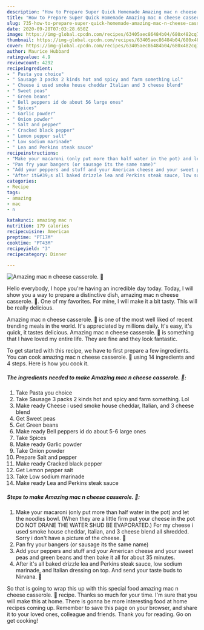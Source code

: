```yaml
---
description: "How to Prepare Super Quick Homemade Amazing mac n cheese casserole. 🙂"
title: "How to Prepare Super Quick Homemade Amazing mac n cheese casserole. 🙂"
slug: 735-how-to-prepare-super-quick-homemade-amazing-mac-n-cheese-casserole
date: 2020-09-28T07:03:28.650Z
image: https://img-global.cpcdn.com/recipes/63405aec86484b04/680x482cq70/amazing-mac-n-cheese-casserole-🙂-recipe-main-photo.jpg
thumbnail: https://img-global.cpcdn.com/recipes/63405aec86484b04/680x482cq70/amazing-mac-n-cheese-casserole-🙂-recipe-main-photo.jpg
cover: https://img-global.cpcdn.com/recipes/63405aec86484b04/680x482cq70/amazing-mac-n-cheese-casserole-🙂-recipe-main-photo.jpg
author: Maurice Hubbard
ratingvalue: 4.9
reviewcount: 4292
recipeingredient:
- " Pasta you choice"
- " Sausage 3 packs 2 kinds hot and spicy and farm something Lol"
- " Cheese i used smoke house cheddar Italian and 3 cheese blend"
- " Sweet peas"
- " Green beans"
- " Bell peppers id do about 56 large ones"
- " Spices"
- " Garlic powder"
- " Onion powder"
- " Salt and pepper"
- " Cracked black pepper"
- " Lemon pepper salt"
- " Low sodium marinade"
- " Lea and Perkins steak sauce"
recipeinstructions:
- "Make your macaroni (only put more than half water in the pot) and let the noodles bowl. (When they are a little firm put your cheese in the pot DO NOT DRANE THE WATER SHUD BE EVAPORATED.) For my cheese i used smoke house cheddar, Italian, and 3 cheese blend all shredded. Sorry i don&#39;t have a picture of the cheese. 🙂"
- "Pan fry your bangers (or sausage its the same name)"
- "Add your peppers and stuff and your American cheese and your sweet peas and green beans and then bake it all for about 35 minutes."
- "After it&#39;s all baked drizzle lea and Perkins steak sauce, low sodium marinade, and Italian dressing on top. And send your taste buds to Nirvana. 🙂"
categories:
- Recipe
tags:
- amazing
- mac
- n

katakunci: amazing mac n 
nutrition: 179 calories
recipecuisine: American
preptime: "PT17M"
cooktime: "PT43M"
recipeyield: "3"
recipecategory: Dinner

---
```



![Amazing mac n cheese casserole. 🙂](https://img-global.cpcdn.com/recipes/63405aec86484b04/680x482cq70/amazing-mac-n-cheese-casserole-🙂-recipe-main-photo.jpg)

Hello everybody, I hope you're having an incredible day today. Today, I will show you a way to prepare a distinctive dish, amazing mac n cheese casserole. 🙂. One of my favorites. For mine, I will make it a bit tasty. This will be really delicious.



Amazing mac n cheese casserole. 🙂 is one of the most well liked of recent trending meals in the world. It's appreciated by millions daily. It's easy, it's quick, it tastes delicious. Amazing mac n cheese casserole. 🙂 is something that I have loved my entire life. They are fine and they look fantastic.


To get started with this recipe, we have to first prepare a few ingredients. You can cook amazing mac n cheese casserole. 🙂 using 14 ingredients and 4 steps. Here is how you cook it.

<!--inarticleads1-->

##### The ingredients needed to make Amazing mac n cheese casserole. 🙂:

1. Take  Pasta you choice
1. Take  Sausage 3 packs 2 kinds hot and spicy and farm something. Lol
1. Make ready  Cheese i used smoke house cheddar, Italian, and 3 cheese blend
1. Get  Sweet peas
1. Get  Green beans
1. Make ready  Bell peppers id do about 5-6 large ones
1. Take  Spices
1. Make ready  Garlic powder
1. Take  Onion powder
1. Prepare  Salt and pepper
1. Make ready  Cracked black pepper
1. Get  Lemon pepper salt
1. Take  Low sodium marinade
1. Make ready  Lea and Perkins steak sauce




<!--inarticleads2-->

##### Steps to make Amazing mac n cheese casserole. 🙂:

1. Make your macaroni (only put more than half water in the pot) and let the noodles bowl. (When they are a little firm put your cheese in the pot DO NOT DRANE THE WATER SHUD BE EVAPORATED.) For my cheese i used smoke house cheddar, Italian, and 3 cheese blend all shredded. Sorry i don&#39;t have a picture of the cheese. 🙂
1. Pan fry your bangers (or sausage its the same name)
1. Add your peppers and stuff and your American cheese and your sweet peas and green beans and then bake it all for about 35 minutes.
1. After it&#39;s all baked drizzle lea and Perkins steak sauce, low sodium marinade, and Italian dressing on top. And send your taste buds to Nirvana. 🙂




So that is going to wrap this up with this special food amazing mac n cheese casserole. 🙂 recipe. Thanks so much for your time. I'm sure that you will make this at home. There is gonna be more interesting food at home recipes coming up. Remember to save this page on your browser, and share it to your loved ones, colleague and friends. Thank you for reading. Go on get cooking!
